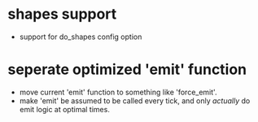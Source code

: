 
# shapes support
- support for do_shapes config option

# seperate optimized 'emit' function
- move current 'emit' function to something like 'force_emit'.
- make 'emit' be assumed to be called every tick, and only *actually* do emit logic at optimal times.
